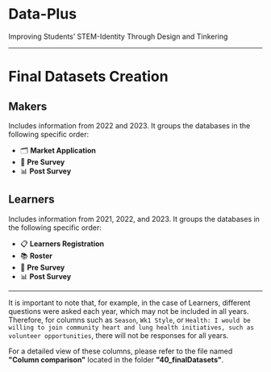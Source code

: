 # Data-Plus
Improving Students’ STEM-Identity Through Design and Tinkering

---
# Final Datasets Creation

## Makers
Includes information from 2022 and 2023. It groups the databases in the following specific order:
- 🗂️ **Market Application**
- 📝 **Pre Survey**
- 📊 **Post Survey**

## Learners
Includes information from 2021, 2022, and 2023. It groups the databases in the following specific order:
- 📋 **Learners Registration**
- 📚 **Roster**
- 📝 **Pre Survey**
- 📊 **Post Survey**

---

It is important to note that, for example, in the case of Learners, different questions were asked each year, which may not be included in all years. Therefore, for columns such as `Season`, `Wk1 Style`, or `Health: I would be willing to join community heart and lung health initiatives, such as volunteer opportunities`, there will not be responses for all years. 

For a detailed view of these columns, please refer to the file named **"Column comparison"** located in the folder **"40_finalDatasets"**.
